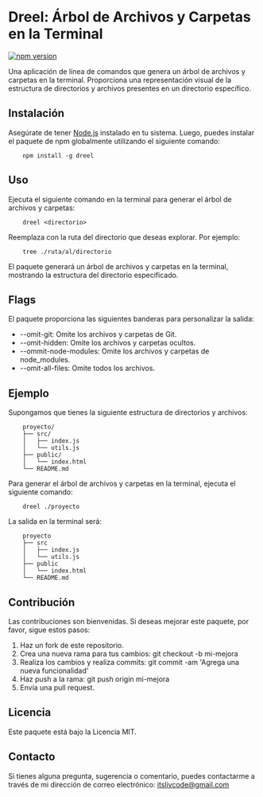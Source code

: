 # Dreel: Árbol de Archivos y Carpetas en la Terminal

[![npm version](https://img.shields.io/npm/v/dreel.svg)](https://www.npmjs.com/package/dreel)

Una aplicación de línea de comandos que genera un árbol de archivos y carpetas en la terminal. Proporciona una representación visual de la estructura de directorios y archivos presentes en un directorio específico.

## Instalación

Asegúrate de tener [Node.js](https://nodejs.org) instalado en tu sistema. Luego, puedes instalar el paquete de npm globalmente utilizando el siguiente comando:

```shell
    npm install -g dreel
```

## Uso
Ejecuta el siguiente comando en la terminal para generar el árbol de archivos y carpetas:

```shell
    dreel <directorio>
```

Reemplaza <directorio> con la ruta del directorio que deseas explorar. Por ejemplo:

```shell
    tree ./ruta/al/directorio
```

El paquete generará un árbol de archivos y carpetas en la terminal, mostrando la estructura del directorio especificado.

## Flags
El paquete proporciona las siguientes banderas para personalizar la salida:
- --omit-git: Omite los archivos y carpetas de Git.
- --omit-hidden: Omite los archivos y carpetas ocultos.
- --ommit-node-modules: Omite los archivos y carpetas de node_modules.
- --omit-all-files: Omite todos los archivos.

## Ejemplo
Supongamos que tienes la siguiente estructura de directorios y archivos:

```shell
    proyecto/
    ├── src/
    │   ├── index.js
    │   └── utils.js
    ├── public/
    │   └── index.html
    └── README.md
```

Para generar el árbol de archivos y carpetas en la terminal, ejecuta el siguiente comando:

```shell
    dreel ./proyecto
```

La salida en la terminal será:

```shell
    proyecto
    ├── src
    │   ├── index.js
    │   └── utils.js
    ├── public
    │   └── index.html
    └── README.md
```

## Contribución
Las contribuciones son bienvenidas. Si deseas mejorar este paquete, por favor, sigue estos pasos:

1. Haz un fork de este repositorio.
2. Crea una nueva rama para tus cambios: git checkout -b mi-mejora
3. Realiza los cambios y realiza commits: git commit -am 'Agrega una nueva funcionalidad'
4. Haz push a la rama: git push origin mi-mejora
5. Envía una pull request.

## Licencia
Este paquete está bajo la Licencia MIT.

## Contacto
Si tienes alguna pregunta, sugerencia o comentario, puedes contactarme a través de mi dirección de correo electrónico:
[itslivcode@gmail.com](itslivcode@gmail.com)
